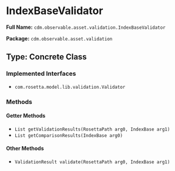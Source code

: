 # IndexBaseValidator

**Full Name:** `cdm.observable.asset.validation.IndexBaseValidator`

**Package:** `cdm.observable.asset.validation`

## Type: Concrete Class

### Implemented Interfaces

- `com.rosetta.model.lib.validation.Validator`

### Methods

#### Getter Methods

- `List getValidationResults(RosettaPath arg0, IndexBase arg1)`
- `List getComparisonResults(IndexBase arg0)`

#### Other Methods

- `ValidationResult validate(RosettaPath arg0, IndexBase arg1)`

